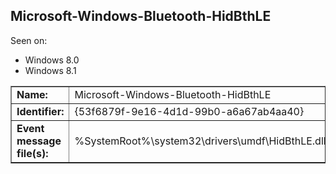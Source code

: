 ## Microsoft-Windows-Bluetooth-HidBthLE

Seen on:
* Windows 8.0
* Windows 8.1

<table border="1" class="docutils">
  <tbody>
    <tr>
      <td><b>Name:</b></td>
      <td>Microsoft-Windows-Bluetooth-HidBthLE</td>
    </tr>
    <tr>
      <td><b>Identifier:</b></td>
      <td>{53f6879f-9e16-4d1d-99b0-a6a67ab4aa40}</td>
    </tr>
    <tr>
      <td><b>Event message file(s):</b></td>
      <td>%SystemRoot%\system32\drivers\umdf\HidBthLE.dll</td>
    </tr>
  </tbody>
</table>

&nbsp;

